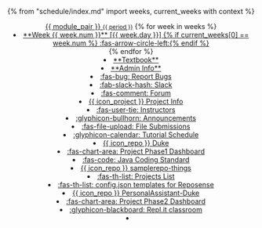 {% from "schedule/index.md" import weeks, current_weeks with context %}
<header>
<navbar placement="top">
  <a slot="brand" href="{{baseUrl}}/index.html" title="Home" class="navbar-brand">{{ module_pair }} <small>{{ period }}</small></a>
  <dropdown text="Schedule" class="nav-link">
{% for week in weeks %}
<li><a href="{{ baseUrl }}/schedule/week{{ week.num }}/index.html" class="dropdown-item"> <md>**Week {{ week.num }}** [{{ week.day }}] {% if current_weeks[0] == week.num %} :fas-arrow-circle-left:{% endif %}</md></a></li>
{% endfor %}
  </dropdown>
  <li><a href="{{baseUrl}}/se-book-adapted/index.html" class="nav-link"><md>**Textbook**</md></a></li>
  <li><a href="{{baseUrl}}/admin/index.html" class="nav-link"><md>**Admin Info**</md></a></li>
  <dropdown text="Links" class="nav-link">
    <li><a href="{{bugs_link}}" target="_blank" class="dropdown-item"><md>:fas-bug:</md> Report Bugs</a></li>
    <li><a href="{{slack_team}}" target="_blank" class="dropdown-item"><md>:fab-slack-hash:</md> Slack</a></li>
    <li><a href="{{forum_link}}" target="_blank" class="dropdown-item"><md>:fas-comment:</md> Forum</a></li>
    <li><a href="{{baseUrl}}/admin/project-overview.html" class="dropdown-item">{{ icon_project }} Project Info</a></li>
    <li><a href="{{ baseUrl }}/admin/instructors.html" class="dropdown-item"><md>:fas-user-tie:</md> Instructors</a></li>
    <li><a href="{{ivle_announcements}}" target="_blank" class="dropdown-item"><md>:glyphicon-bullhorn:</md> Announcements</a></li>
    <li><a href="{{ivle_files}}" target="_blank" class="dropdown-item"><md>:fas-file-upload:</md> File Submissions</a></li>
    <li><a href="{{baseUrl}}/admin/tutorials.html" target="_blank" class="dropdown-item"><md>:glyphicon-calendar:</md> Tutorial Schedule</a></li>
    <li><a href="https://github.com/nus{{ module | lower }}-{{ semester }}/duke" target="_blank" class="dropdown-item">{{ icon_repo }} Duke </a></li>
    <li><a href="https://nus{{ module | lower }}-{{ semester | lower }}.github.io/phase1-dashboard" target="_blank" class="dropdown-item"><md>:fas-chart-area:</md> Project Phase1 Dashboard</a></li>
    <li><a href="{{java_coding_standard}}" target="_blank" class="dropdown-item"><md>:fas-code:</md> Java Coding Standard</a></li>
    <li><a href="{{module_org}}/samplerepo-things" target="_blank" class="dropdown-item">{{ icon_repo }} samplerepo-things</a></li>
    <li><a href="{{baseUrl}}/admin/projectList.html" class="dropdown-item"><md>:fas-th-list:</md> Projects List</a></li>
    <li><a href="{{baseUrl}}/admin/reposenseConfigTemplates.html" class="dropdown-item"><md>:fas-th-list:</md> config.json templates for Reposense</a></li>
    <li><a href="https://github.com/nus{{ module | lower }}-{{ semester }}/PersonalAssistant-Duke" target="_blank" class="dropdown-item">{{ icon_repo }} PersonalAssistant-Duke </a></li>
    <li><a href="https://nus{{ module | lower }}-{{ semester | lower }}.github.io/dashboard-beta" target="_blank" class="dropdown-item"><md>:fas-chart-area:</md> Project Phase2 Dashboard </a></li>
    <li><a href="https://repl.it/classroom/invite/cuFCDgh" target="_blank" class="dropdown-item"><md>:glyphicon-blackboard:</md> Repl.it classroom</a></li>
  </dropdown>
  <li slot="right" class="nav-link">
    <form class="navbar-form">
      <searchbar :data="searchData" placeholder="Search" :on-hit="searchCallback" menu-align-right ></searchbar>
    </form>
  </li>
</navbar>
</header>
